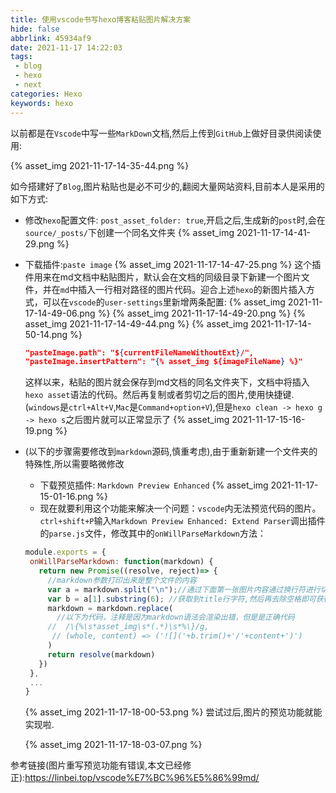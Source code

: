 ```yaml
---
title: 使用vscode书写hexo博客粘贴图片解决方案
hide: false
abbrlink: 45934af9
date: 2021-11-17 14:22:03
tags:
 - blog
 - hexo
 - next
categories: Hexo
keywords: hexo
---
```


以前都是在`Vscode`中写一些`MarkDown`文档,然后上传到`GitHub`上做好目录供阅读使用:

{% asset_img 2021-11-17-14-35-44.png %}

如今搭建好了``Blog``,图片粘贴也是必不可少的,翻阅大量网站资料,目前本人是采用的如下方式:

<!-- more -->

- 修改`hexo`配置文件: `post_asset_folder: true`,开启之后,生成新的`post`时,会在`source/_posts/`下创建一个同名文件夹
   {% asset_img 2021-11-17-14-41-29.png %}
- 下载插件:`paste image` {% asset_img 2021-11-17-14-47-25.png %}
  这个插件用来在md文档中粘贴图片，默认会在文档的同级目录下新建一个图片文件，并在`md`中插入一行相对路径的图片代码。迎合上述`hexo`的新图片插入方式，可以在`vscode`的`user-settings`里新增两条配置:
  {% asset_img 2021-11-17-14-49-06.png %} 
  {% asset_img 2021-11-17-14-49-20.png %} 
  {% asset_img 2021-11-17-14-49-44.png %} 
  {% asset_img 2021-11-17-14-50-14.png %}
  ```json
  "pasteImage.path": "${currentFileNameWithoutExt}/",
  "pasteImage.insertPattern": "{% asset_img ${imageFileName} %}"
  ```
  这样以来，粘贴的图片就会保存到md文档的同名文件夹下，文档中将插入`hexo asset`语法的代码。然后再复制或者剪切之后的图片,使用快捷键.(`windows`是`ctrl+Alt+V`,`Mac`是`Command+option+V`),但是`hexo clean -> hexo g -> hexo s`之后图片就可以正常显示了
  {% asset_img 2021-11-17-15-16-19.png %}

- (以下的步骤需要修改到`markdown`源码,慎重考虑),由于重新新建一个文件夹的特殊性,所以需要略微修改
  - 下载预览插件: `Markdown Preview Enhanced`
    {% asset_img 2021-11-17-15-01-16.png %}
  - 现在就要利用这个功能来解决一个问题：`vscode`内无法预览代码的图片。`ctrl+shift+P`输入`Markdown Preview Enhanced: Extend Parser`调出插件的`parse.js`文件，修改其中的`onWillParseMarkdown`方法：
   ```js
   module.exports = {
    onWillParseMarkdown: function(markdown) {
      return new Promise((resolve, reject)=> {
        //markdown参数打印出来是整个文件的内容
        var a = markdown.split("\n");//通过下面第一张图片内容通过换行符进行切割
        var b = a[1].substring(6); //获取到title行字符,然后再去除空格即可获得图片的路径
        markdown = markdown.replace(
          //以下为代码，注释是因为markdown语法会渲染出错，但是是正确代码
        //  /\{%\s*asset_img\s*(.*)\s*%\}/g,
         // (whole, content) => ('![]('+b.trim()+'/'+content+')')
        )
        return resolve(markdown)
      })
    },
    ...
   }
   ```
   {% asset_img 2021-11-17-18-00-53.png %}
   尝试过后,图片的预览功能就能实现啦.

   {% asset_img 2021-11-17-18-03-07.png %}


参考链接(图片重写预览功能有错误,本文已经修正):https://linbei.top/vscode%E7%BC%96%E5%86%99md/
